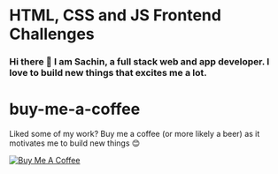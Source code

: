 # HTML, CSS and JS Frontend Challenges

### Hi there 👋 I am Sachin, a full stack web and app developer. I love to build new things that excites me a lot.

# buy-me-a-coffee
Liked some of my work? Buy me a coffee (or more likely a beer) as it motivates me to build new things 😊

<a href="https://www.buymeacoffee.com/sachinm" target="_blank"><img src="https://bmc-cdn.nyc3.digitaloceanspaces.com/BMC-button-images/custom_images/orange_img.png" alt="Buy Me A Coffee" style="height: auto !important;width: auto !important;" ></a>

